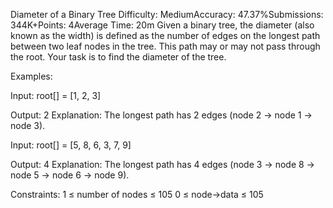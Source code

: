 Diameter of a Binary Tree
Difficulty: MediumAccuracy: 47.37%Submissions: 344K+Points: 4Average Time: 20m
Given a binary tree, the diameter (also known as the width) is defined as the number of edges on the longest path between two leaf nodes in the tree. This path may or may not pass through the root. Your task is to find the diameter of the tree.

Examples:

Input: root[] = [1, 2, 3]

Output: 2
Explanation: The longest path has 2 edges (node 2 -> node 1 -> node 3).

Input: root[] = [5, 8, 6, 3, 7, 9]

Output: 4
Explanation: The longest path has 4 edges (node 3 -> node 8 -> node 5 -> node 6 -> node 9).

Constraints:
1 ≤ number of nodes ≤ 105
0 ≤ node->data ≤ 105

